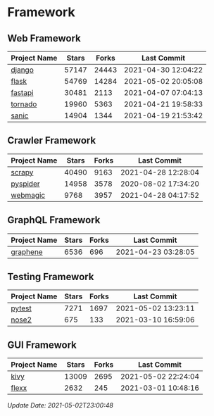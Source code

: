 # Framework

## Web Framework
| Project Name | Stars | Forks | Last Commit |
| ------------ | ----- | ----- | ----------- |
| [django](https://github.com/django/django) | 57147 | 24443 | 2021-04-30 12:04:22 |
| [flask](https://github.com/pallets/flask) | 54769 | 14284 | 2021-05-02 20:05:08 |
| [fastapi](https://github.com/tiangolo/fastapi) | 30481 | 2113 | 2021-04-07 07:04:13 |
| [tornado](https://github.com/tornadoweb/tornado) | 19960 | 5363 | 2021-04-21 19:58:33 |
| [sanic](https://github.com/sanic-org/sanic) | 14904 | 1344 | 2021-04-19 21:53:42 |

## Crawler Framework
| Project Name | Stars | Forks | Last Commit |
| ------------ | ----- | ----- | ----------- |
| [scrapy](https://github.com/scrapy/scrapy) | 40490 | 9163 | 2021-04-28 12:28:04 |
| [pyspider](https://github.com/binux/pyspider) | 14958 | 3578 | 2020-08-02 17:34:20 |
| [webmagic](https://github.com/code4craft/webmagic) | 9768 | 3957 | 2021-04-28 04:17:52 |

## GraphQL Framework
| Project Name | Stars | Forks | Last Commit |
| ------------ | ----- | ----- | ----------- |
| [graphene](https://github.com/graphql-python/graphene) | 6536 | 696 | 2021-04-23 03:28:05 |

## Testing Framework
| Project Name | Stars | Forks | Last Commit |
| ------------ | ----- | ----- | ----------- |
| [pytest](https://github.com/pytest-dev/pytest) | 7271 | 1697 | 2021-05-02 13:23:11 |
| [nose2](https://github.com/nose-devs/nose2) | 675 | 133 | 2021-03-10 16:59:06 |

## GUI Framework
| Project Name | Stars | Forks | Last Commit |
| ------------ | ----- | ----- | ----------- |
| [kivy](https://github.com/kivy/kivy) | 13009 | 2695 | 2021-05-02 22:24:04 |
| [flexx](https://github.com/flexxui/flexx) | 2632 | 245 | 2021-03-01 10:48:16 |

*Update Date: 2021-05-02T23:00:48*